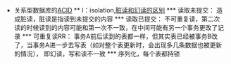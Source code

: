 * 关系型数据库的[ACID](https://blog.csdn.net/mccand1234/article/details/52039334)
** I：isolation,[脏读和幻读的区别](https://www.zhihu.com/question/47007926)
*** 读取未提交： 造成脏读，脏读是指读到未提交的内容
*** 读取已提交： 不可重复读，第二次读的时候读到的内容可能和第一次不一致，在中间可能有另一个事务更改了记录
*** 可重复读RR： 事务A前后读到的表都一样，但其实表已经被事务B改了，当事务A进一步去写表（如对整个表更新时，会出现多几条数据也被更新的情况），
    即幻读，写和读不一致
*** 序列化，每个表都持锁

